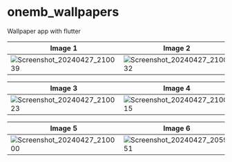 # onemb_wallpapers
 Wallpaper app with flutter

| Image 1 | Image 2 |
|---|---| 
| ![Screenshot_20240427_210039](https://github.com/one-mb-rai/onemb_wallpapers/assets/16004196/9f7beb7f-1ada-45bb-bb8c-0a30e79a746f) | ![Screenshot_20240427_210032](https://github.com/one-mb-rai/onemb_wallpapers/assets/16004196/aad82b95-6dae-4085-9b05-0aeabe3df002) |

| Image 3 | Image 4 |
|---|---|
| ![Screenshot_20240427_210023](https://github.com/one-mb-rai/onemb_wallpapers/assets/16004196/d21eb7ef-eebf-4ed6-9a2c-4d06eb933c75) | ![Screenshot_20240427_210015](https://github.com/one-mb-rai/onemb_wallpapers/assets/16004196/e9366a50-e923-4fee-b201-c5012af48193) |

| Image 5 | Image 6 |
|---|---|
| ![Screenshot_20240427_210000](https://github.com/one-mb-rai/onemb_wallpapers/assets/16004196/75d98754-dd3b-4b0d-a3e4-539949a86872) | ![Screenshot_20240427_205951](https://github.com/one-mb-rai/onemb_wallpapers/assets/16004196/d4c9741a-2431-4375-bef9-32a14d34a7ec) |
